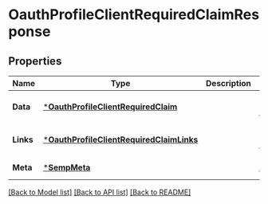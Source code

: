 # OauthProfileClientRequiredClaimResponse

## Properties
Name | Type | Description | Notes
------------ | ------------- | ------------- | -------------
**Data** | [***OauthProfileClientRequiredClaim**](OauthProfileClientRequiredClaim.md) |  | [optional] [default to null]
**Links** | [***OauthProfileClientRequiredClaimLinks**](OauthProfileClientRequiredClaimLinks.md) |  | [optional] [default to null]
**Meta** | [***SempMeta**](SempMeta.md) |  | [default to null]

[[Back to Model list]](../README.md#documentation-for-models) [[Back to API list]](../README.md#documentation-for-api-endpoints) [[Back to README]](../README.md)

